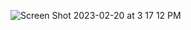 ![Screen Shot 2023-02-20 at 3 17 12 PM](https://user-images.githubusercontent.com/96852364/220191773-5be62ad3-5255-4c3f-a86f-8b3ca8caeada.png)
